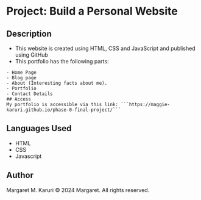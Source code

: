 
# Project: Build a Personal Website

## Description

- This website is  created using HTML, CSS and JavaScript and published using GitHub
- This portfolio has the following parts:
```
- Home Page
- Blog page
- About (Interesting facts about me).
- Portfolio
- Contact Details
## Access
My portfolio is accessible via this link: ```https://maggie-karuri.github.io/phase-0-final-project/```
```
## Languages Used
- HTML
- CSS
- Javascript

## Author
Margaret M. Karuri
© 2024 Margaret. All rights reserved.
